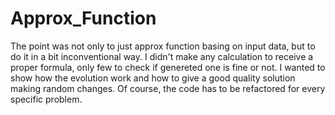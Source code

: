 # Approx_Function
The point was not only to just approx function basing on input data, but to do it in a bit inconventional way. I didn't make any calculation to receive a proper formula, only few to check if genereted one is fine or not. I wanted to show how the evolution work and how to give a good quality solution making random changes. 
Of course, the code has to be refactored for every specific problem.  
